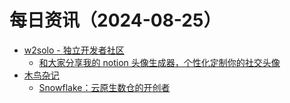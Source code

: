 ﻿# 每日资讯（2024-08-25）

- [w2solo - 独立开发者社区](https://w2solo.com/topics/feed)
  - [和大家分享我的 notion 头像生成器，个性化定制你的社交头像](https://w2solo.com/topics/4960)
- [木鸟杂记](https://www.qtmuniao.com/atom.xml)
  - [Snowflake：云原生数仓的开创者](https://www.qtmuniao.com/2024/08/25/snowflake-paper/)
